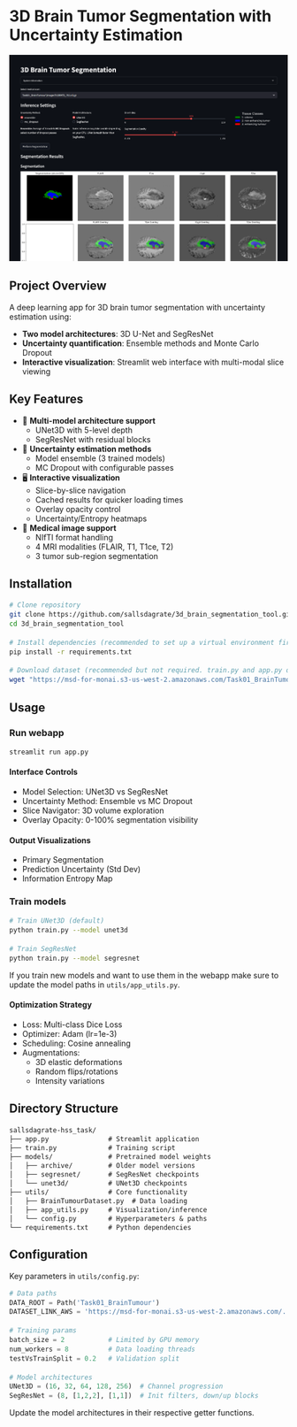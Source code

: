 # 3D Brain Tumor Segmentation with Uncertainty Estimation

![Streamlit Interface Demo](screenshots/page.png)

## Project Overview
A deep learning app for 3D brain tumor segmentation with uncertainty estimation using:
- **Two model architectures**: 3D U-Net and SegResNet
- **Uncertainty quantification**: Ensemble methods and Monte Carlo Dropout
- **Interactive visualization**: Streamlit web interface with multi-modal slice viewing

## Key Features
- 🧠 **Multi-model architecture support**
  - UNet3D with 5-level depth
  - SegResNet with residual blocks
- 🎲 **Uncertainty estimation methods**
  - Model ensemble (3 trained models)
  - MC Dropout with configurable passes
- 🖥️ **Interactive visualization**
  - Slice-by-slice navigation
  - Cached results for quicker loading times
  - Overlay opacity control
  - Uncertainty/Entropy heatmaps
- 🏥 **Medical image support**
  - NIfTI format handling
  - 4 MRI modalities (FLAIR, T1, T1ce, T2)
  - 3 tumor sub-region segmentation

## Installation
```bash
# Clone repository
git clone https://github.com/sallsdagrate/3d_brain_segmentation_tool.git
cd 3d_brain_segmentation_tool

# Install dependencies (recommended to set up a virtual environment first)
pip install -r requirements.txt

# Download dataset (recommended but not required. train.py and app.py downloads it for you)
wget "https://msd-for-monai.s3-us-west-2.amazonaws.com/Task01_BrainTumour.tar"
```

## Usage

### Run webapp
```bash
streamlit run app.py
```
#### Interface Controls
- Model Selection: UNet3D vs SegResNet
- Uncertainty Method: Ensemble vs MC Dropout
- Slice Navigator: 3D volume exploration
- Overlay Opacity: 0-100% segmentation visibility

#### Output Visualizations
- Primary Segmentation
- Prediction Uncertainty (Std Dev)
- Information Entropy Map


### Train models
```bash
# Train UNet3D (default)
python train.py --model unet3d

# Train SegResNet
python train.py --model segresnet
```
If you train new models and want to use them in the webapp make sure to update the model paths in `utils/app_utils.py`.

#### Optimization Strategy

- Loss: Multi-class Dice Loss
- Optimizer: Adam (lr=1e-3)
- Scheduling: Cosine annealing
- Augmentations:
  - 3D elastic deformations
  - Random flips/rotations
  - Intensity variations


## Directory Structure
```
sallsdagrate-hss_task/
├── app.py               # Streamlit application
├── train.py             # Training script
├── models/              # Pretrained model weights
│   ├── archive/         # Older model versions
│   ├── segresnet/       # SegResNet checkpoints
│   └── unet3d/          # UNet3D checkpoints
├── utils/               # Core functionality
│   ├── BrainTumourDataset.py  # Data loading
│   ├── app_utils.py     # Visualization/inference
│   └── config.py        # Hyperparameters & paths
└── requirements.txt     # Python dependencies
```


## Configuration

Key parameters in `utils/config.py`:
```python
# Data paths
DATA_ROOT = Path('Task01_BrainTumour')
DATASET_LINK_AWS = 'https://msd-for-monai.s3-us-west-2.amazonaws.com/...'

# Training params
batch_size = 2           # Limited by GPU memory
num_workers = 8          # Data loading threads
testVsTrainSplit = 0.2   # Validation split

# Model architectures
UNet3D = (16, 32, 64, 128, 256)  # Channel progression
SegResNet = (8, [1,2,2], [1,1])  # Init filters, down/up blocks
```
Update the model architectures in their respective getter functions.

